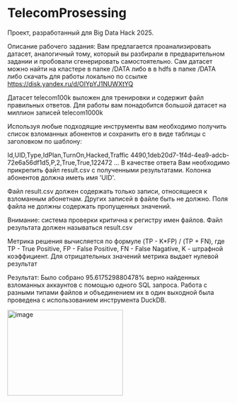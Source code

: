# TelecomProsessing
Проект, разработанный для Big Data Hack 2025.

Описание рабочего задания:
Вам предлагается проанализировать датасет, аналогичный тому, который вы разбирали в предварительном задании и пробовали сгенерировать самостоятельно. Сам датасет можно найти на кластере в папке /DATA либо в в hdfs в папке /DATA либо скачать для работы локально по ссылке https://disk.yandex.ru/d/OIYpYJ1NUWXtYQ 

Датасет telecom100k выложен для тренировки и содержит файл правильных ответов. Для работы вам понадобится большой датасет на миллион записей telecom1000k

Используя любые подходящие инструменты вам необходимо получить список взломанных абонентов и сохранить его в виде таблицы с заголовком по шаблону:

Id,UID,Type,IdPlan,TurnOn,Hacked,Traffic
4490,1deb20d7-1f4d-4ea9-adcb-72e6a56df1d5,P,2,True,True,122472
...
В качестве ответа Вам необходимо прикрепить файл result.csv с полученными результатами. Колонка абонентов должна иметь имя 'UID'.

Файл result.csv должен содержать только записи, относящиеся к взломанным абонетнам. Других записей в файле быть не должно. Поля файла не должны содержать пропущенных значений.

Внимание: система проверки критична к регистру имен файлов. Файл результата должен называться result.csv

Метрика решения вычисляется по формуле (TP - K*FP) / (TP + FN), где TP - True Positive, FP - False Positive, FN - False Nagative, K - штрафной коэффициент. Для отрицательных значений метрика выдает нулевой результат

Результат: 
Было собрано 95.617529880478% верно найденных взломанных аккаунтов с помощью одного SQL запроса. Работа с разными типами файлов и объединением их в один выходной была проведена с использованием инструмента DuckDB.

<img width="261" height="194" alt="image" src="https://github.com/user-attachments/assets/9df860ee-f040-48cd-9dda-16abd72deb17" />

